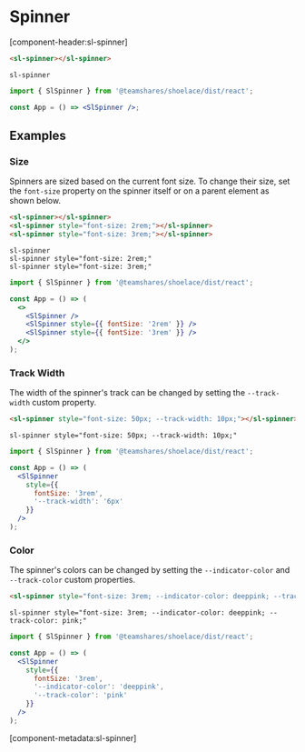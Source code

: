# Spinner

[component-header:sl-spinner]

```html preview
<sl-spinner></sl-spinner>
```

```pug slim
sl-spinner
```

```jsx react
import { SlSpinner } from '@teamshares/shoelace/dist/react';

const App = () => <SlSpinner />;
```

## Examples

### Size

Spinners are sized based on the current font size. To change their size, set the `font-size` property on the spinner itself or on a parent element as shown below.

```html preview
<sl-spinner></sl-spinner>
<sl-spinner style="font-size: 2rem;"></sl-spinner>
<sl-spinner style="font-size: 3rem;"></sl-spinner>
```

```pug slim
sl-spinner
sl-spinner style="font-size: 2rem;"
sl-spinner style="font-size: 3rem;"
```

```jsx react
import { SlSpinner } from '@teamshares/shoelace/dist/react';

const App = () => (
  <>
    <SlSpinner />
    <SlSpinner style={{ fontSize: '2rem' }} />
    <SlSpinner style={{ fontSize: '3rem' }} />
  </>
);
```

### Track Width

The width of the spinner's track can be changed by setting the `--track-width` custom property.

```html preview
<sl-spinner style="font-size: 50px; --track-width: 10px;"></sl-spinner>
```

```pug slim
sl-spinner style="font-size: 50px; --track-width: 10px;"
```

```jsx react
import { SlSpinner } from '@teamshares/shoelace/dist/react';

const App = () => (
  <SlSpinner
    style={{
      fontSize: '3rem',
      '--track-width': '6px'
    }}
  />
);
```

### Color

The spinner's colors can be changed by setting the `--indicator-color` and `--track-color` custom properties.

```html preview
<sl-spinner style="font-size: 3rem; --indicator-color: deeppink; --track-color: pink;"></sl-spinner>
```

```pug slim
sl-spinner style="font-size: 3rem; --indicator-color: deeppink; --track-color: pink;"
```

```jsx react
import { SlSpinner } from '@teamshares/shoelace/dist/react';

const App = () => (
  <SlSpinner
    style={{
      fontSize: '3rem',
      '--indicator-color': 'deeppink',
      '--track-color': 'pink'
    }}
  />
);
```

[component-metadata:sl-spinner]
